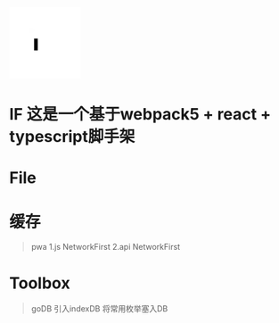 ![avatar](https://github.com/freezestanley/Factory/blob/lazy/public/logo.png)

# IF 这是一个基于webpack5 + react + typescript脚手架

# File 

# 缓存
> pwa
1.js NetworkFirst
2.api NetworkFirst
# Toolbox
> goDB 引入indexDB 将常用枚举塞入DB
